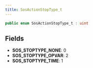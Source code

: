 ```yaml
---
title: SosActionStopType_t
---
```


```csharp
public enum SosActionStopType_t : uint
```

## Fields

- **SOS_STOPTYPE_NONE**: 0
- **SOS_STOPTYPE_OPVAR**: 2
- **SOS_STOPTYPE_TIME**: 1

